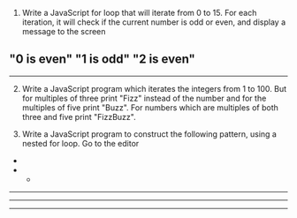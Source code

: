 1.  Write a JavaScript for loop that will iterate from 0 to 15. For each iteration, it will check if the current number is odd or even, and display a message to the screen

"0 is even"
"1 is odd"
"2 is even"
----------
----------

2.  Write a JavaScript program which iterates the integers from 1 to 100. But for multiples of three print "Fizz" instead of the number and for the multiples of five print "Buzz". For numbers which are multiples of both three and five print "FizzBuzz".

3. Write a JavaScript program to construct the following pattern, using a nested for loop. Go to the editor

*  
* *  
* * *  
* * * *  
* * * * *  

